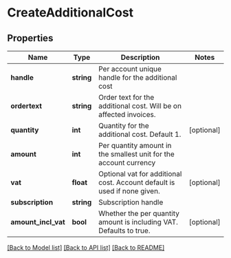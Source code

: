 # CreateAdditionalCost

## Properties
Name | Type | Description | Notes
------------ | ------------- | ------------- | -------------
**handle** | **string** | Per account unique handle for the additional cost |
**ordertext** | **string** | Order text for the additional cost. Will be on affected invoices. |
**quantity** | **int** | Quantity for the additional cost. Default 1. | [optional]
**amount** | **int** | Per quantity amount in the smallest unit for the account currency |
**vat** | **float** | Optional vat for additional cost. Account default is used if none given. | [optional]
**subscription** | **string** | Subscription handle |
**amount_incl_vat** | **bool** | Whether the per quantity amount is including VAT. Defaults to true. | [optional]

[[Back to Model list]](../../README.md#documentation-for-models) [[Back to API list]](../../README.md#documentation-for-api-endpoints) [[Back to README]](../../README.md)


